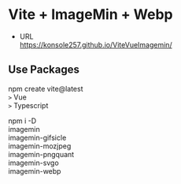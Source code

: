# Vite + ImageMin + Webp

- URL  
https://konsole257.github.io/ViteVueImagemin/

## Use Packages

npm create vite@latest  
`>` Vue  
`>` Typescript  

npm i -D  
imagemin  
imagemin-gifsicle  
imagemin-mozjpeg  
imagemin-pngquant  
imagemin-svgo  
imagemin-webp  